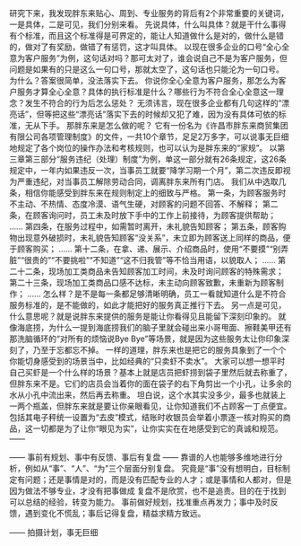 
研究下来，我发现胖东来贴心、周到、专业服务的背后有2个非常重要的关键词，一是具体，二是可见，我们分别来看。
先说具体，什么叫具体？就是干什么事得有个标准，而且这个标准得是可界定的，能让人知道做什么是对的，做什么是错的，做对了有奖励，做错了有惩罚，这才叫具体。
以现在很多企业的口号“全心全意为客户服务”为例，这句话对吗？那可太对了，谁会说自己不是为客户服务，但问题是如果有的只是这么一句口号，那就太空了，这句话也只能沦为一句口号。
为什么？答案很简单，没法落实下去。
你说你全心全意为客户服务，那怎么为客户服务才算全心全意？具体的执行标准是什么？哪些行为不符合全心全意这一理念？发生不符合的行为后怎么惩处？
无须讳言，现在很多企业都有几句这样的“漂亮话”，但等把这些“漂亮话”落实下去的时候却又犯了难，因为没有具体可依的标准，无从下手。
那胖东来是怎么做的呢？
它有一份名为《许昌市胖东来商贸集团有限公司各项管理制度》的文件，一共10个章节，足足2万多字，可以说事无巨细地规定了各个岗位的操作办法和考核规则，也可以认为是胖东来的“家规”。
以第三章第三部分“服务违纪（处理）制度”为例，单这一部分就有26条规定，这26条规定中，一年内如果违反一次，当事员工就要“降学习期一个月”，第二次违反即视为严重违纪，对当事员工解除劳动合同，调离胖东来所有门店。
我们从中选取几条，相信你能感受到胖东来在规则制定上的细致与严格。
第一条，为顾客服务时不主动、不热情、态度冷漠、语气生硬，对顾客的问题不回答、不解释；
第二条，在顾客询问时，员工未及时放下手中的工作上前接待，为顾客提供帮助；
……
第四条，在服务过程中，如需暂时离开，未礼貌告知顾客；
第五条，顾客购物出现意外破损时，未礼貌告知顾客“没关系”，未立即为顾客送上同样的商品，便于顾客购买；
……
第十二条，在拿、递、展示、介绍商品时，使用“不要摸”“别弄脏”“很贵的”“不要挑啦”“不知道”“这不归我管”等不恰当用语，以貌取人；
……
第二十二条，现场加工类商品未告知顾客加工时间，未及时询问顾客的特殊需求；
第二十三条，现场加工类商品口感不达标，未主动向顾客致歉，未重新为顾客制作；
……
怎么样？是不是每一条都足够清晰明确，员工一看就知道什么是不符合服务标准的，是不能做的，如此才能把好的服务真正推行下去。
另一点是可见，什么意思呢？就是说胖东来提供的服务是能让你看得见且能留下深刻印象的。
就像海底捞，为什么一提到海底捞我们的脑子里就会碰出来小哥甩面、擦鞋美甲还有那洗脑循环的“对所有的烦恼说Bye Bye”等场景，就是因为这些服务太让你印象深刻了，乃至于忘都忘不掉。
一样的道理，胖东来也是把它的服务具象到了一个个你能切身感受到的场景当中，比如经典的“只卖虾不卖水”。
大家可以想一想平时自己买虾是一个什么样的场景？基本上就是店员把虾捞到袋子里然后就去称重了，但胖东来不是。它们的店员会当着你的面在袋子的右下角剪出一个小孔，让多余的水从小孔中流出来，然后再去称重。
坦白说，这个水其实没多少，最多也就装上一两个瓶盖，但胖东来就是要让你亲眼看见，让你知道我们不占顾客一丁点便宜。
包括其电子秤统一设置为“去皮”模式，结账时收银员会举着小票逐一核对购买的商品，这一切都是为了让你“眼见为实”，让你实实在在地感受到它的真诚和规范。
——

——
事前有规划、事中有反馈、事后有复盘
——
靠谱的人也能够多维地进行分析，例如从“事”、“人”、“为”三个层面分别复盘。
究竟是“事”没有想明白，目标制定有问题；还是事情是对的，而是没有匹配专业的人才；或是事情和人都对，但是因为做法不够专业，才没有把事做成
复盘不是欣赏，也不是追责。目的在于找到可以总结的经验，转变为能力。
事前做好规划，找准重点再发力；事中及时反馈，遇到变化不慌乱；事后记得复盘，精益求精方致远。

——
拍摄计划，事无巨细